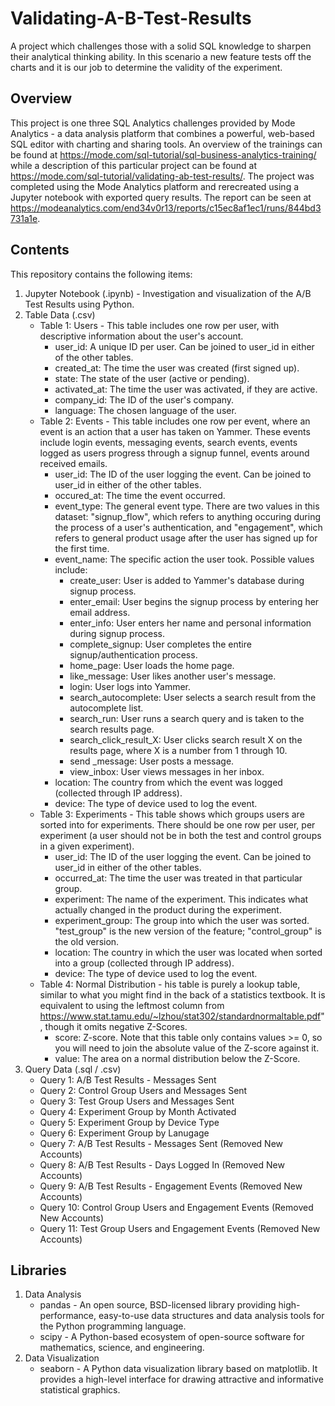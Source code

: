 # Validating-A-B-Test-Results
A project which challenges those with a solid SQL knowledge to sharpen their analytical thinking ability.  In this scenario a new feature tests off the charts and it is our job to determine the validity of the experiment.

## Overview
This project is one three SQL Analytics challenges provided by Mode Analytics - a data analysis platform that combines a powerful, web-based SQL editor with charting and sharing tools.  An overview of the trainings can be found at https://mode.com/sql-tutorial/sql-business-analytics-training/ while a description of this particular project can be found at https://mode.com/sql-tutorial/validating-ab-test-results/.  The project was completed using the Mode Analytics platform and rerecreated using a Jupyter notebook with exported query results.  The report can be seen at https://modeanalytics.com/end34v0r13/reports/c15ec8af1ec1/runs/844bd3731a1e.

## Contents
This repository contains the following items:
1. Jupyter Notebook (.ipynb) - Investigation and visualization of the A/B Test Results using Python.
2. Table Data (.csv)
   * Table 1: Users - This table includes one row per user, with descriptive information about the user's account.
      * user_id: A unique ID per user.  Can be joined to user_id in either of the other tables.
      * created_at: The time the user was created (first signed up).
      * state: The state of the user (active or pending).
      * activated_at: The time the user was activated, if they are active.
      * company_id: The ID of the user's company.
      * language: The chosen language of the user.
   * Table 2: Events - This table includes one row per event, where an event is an action that a user has taken on Yammer. These events include login events, messaging events, search events, events logged as users progress through a signup funnel, events around received emails.
      * user_id: The ID of the user logging the event. Can be joined to user_id in either of the other tables.
      * occured_at: The time the event occurred.
      * event_type: The general event type. There are two values in this dataset: "signup_flow", which refers to anything occuring during the process of a user's authentication, and "engagement", which refers to general product usage after the user has signed up for the first time.
      * event_name: The specific action the user took. Possible values include:
         * create_user: User is added to Yammer's database during signup process.
         * enter_email: User begins the signup process by entering her email address.
         * enter_info: User enters her name and personal information during signup process.
         * complete_signup: User completes the entire signup/authentication process.
         * home_page: User loads the home page.
         * like_message: User likes another user's message.
         * login: User logs into Yammer.
         * search_autocomplete: User selects a search result from the autocomplete list.
         * search_run: User runs a search query and is taken to the search results page.
         * search_click_result_X: User clicks search result X on the results page, where X is a number from 1 through 10.
         * send _message: User posts a message.
         * view_inbox: User views messages in her inbox.
      * location: The country from which the event was logged (collected through IP address).
      * device: The type of device used to log the event.
   * Table 3: Experiments - This table shows which groups users are sorted into for experiments. There should be one row per user, per experiment (a user should not be in both the test and control groups in a given experiment).
      * user_id: The ID of the user logging the event. Can be joined to user_id in either of the other tables.
      * occurred_at: The time the user was treated in that particular group.
      * experiment: The name of the experiment. This indicates what actually changed in the product during the experiment.
      * experiment_group: The group into which the user was sorted. "test_group" is the new version of the feature; "control_group" is the old version.
      * location: The country in which the user was located when sorted into a group (collected through IP address).
      * device: The type of device used to log the event.
   * Table 4: Normal Distribution - his table is purely a lookup table, similar to what you might find in the back of a statistics textbook. It is equivalent to using the leftmost column from https://www.stat.tamu.edu/~lzhou/stat302/standardnormaltable.pdf", though it omits negative Z-Scores.
      * score: Z-score. Note that this table only contains values >= 0, so you will need to join the absolute value of the Z-score against it.
      * value: The area on a normal distribution below the Z-Score.
3. Query Data (.sql / .csv)
   * Query 1: A/B Test Results - Messages Sent
   * Query 2: Control Group Users and Messages Sent
   * Query 3: Test Group Users and Messages Sent
   * Query 4: Experiment Group by Month Activated
   * Query 5: Experiment Group by Device Type
   * Query 6: Experiment Group by Lanugage
   * Query 7: A/B Test Results - Messages Sent (Removed New Accounts)
   * Query 8: A/B Test Results - Days Logged In (Removed New Accounts)
   * Query 9: A/B Test Results - Engagement Events (Removed New Accounts)
   * Query 10: Control Group Users and Engagement Events (Removed New Accounts)
   * Query 11: Test Group Users and Engagement Events (Removed New Accounts)
   
## Libraries
1. Data Analysis 
   * pandas - An open source, BSD-licensed library providing high-performance, easy-to-use data structures and data analysis tools for the Python programming language.
   * scipy -  A Python-based ecosystem of open-source software for mathematics, science, and engineering.
2. Data Visualization
   * seaborn - A Python data visualization library based on matplotlib. It provides a high-level interface for drawing attractive and informative statistical graphics.
